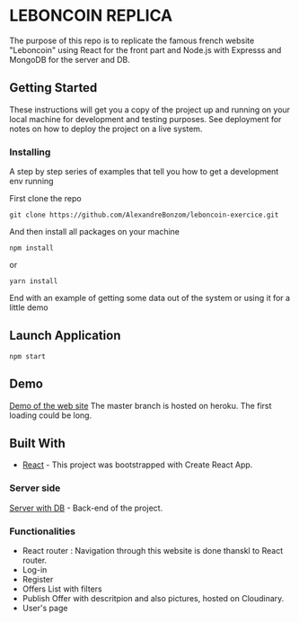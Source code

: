 # LEBONCOIN REPLICA

The purpose of this repo is to replicate the famous french website "Leboncoin" using React for the front part and Node.js with Expresss and MongoDB for the server and DB.


## Getting Started

These instructions will get you a copy of the project up and running on your local machine for development and testing purposes. See deployment for notes on how to deploy the project on a live system.

### Installing

A step by step series of examples that tell you how to get a development env running

First clone the repo

```
git clone https://github.com/AlexandreBonzom/leboncoin-exercice.git 
```

And then install all packages on your machine

```
npm install
```

or

```
yarn install
```

End with an example of getting some data out of the system or using it for a little demo

## Launch Application

```
npm start
```

## Demo

[Demo  of the web site](https://leboncoin-client-replica.herokuapp.com/) The master branch is hosted on heroku. The first loading could be long.


## Built With

- [React](https://reactjs.org/) - This project was bootstrapped with Create React App.


### Server side

[Server with DB](https://github.com/AlexandreBonzom/leboncoin-api) - Back-end of the project.


### Functionalities
* React  router : Navigation through this website is done thanskl to React router.
* Log-in  
* Register
* Offers List with filters 
* Publish Offer with descritpion and also pictures, hosted on Cloudinary.
* User's page

